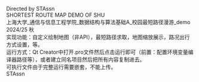 Directed by STAssn             
SHORTEST ROUTE MAP DEMO OF SHU              
上海大学_通信与信息工程学院_数据结构与算法基础A_校园最短路径漫游_demo             
2024/25 秋                
实现功能：自定义绘制地图（非API），最短路径求取，地图缩放展示，路况出行方式设置，等。           
运行方式：Qt Creator中打开.pro文件然后点击运行即可（前置：配置环境变量编译器路径等），或者建立同名项目然后把所有内容复制进去。                
可执行文件由于完整运行需要嵌套，不能上传。                    
STAssn

